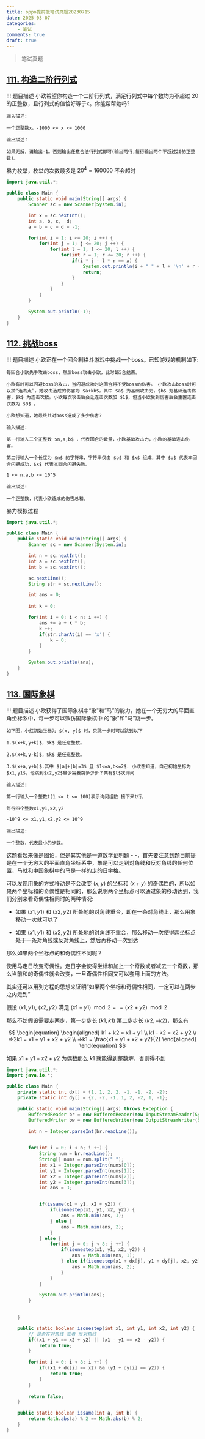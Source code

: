 ```yaml
---
title: oppo提前批笔试真题20230715
date: 2025-03-07
categories:
    - 笔试
comments: true
draft: true
---
```


>笔试真题

<!-- more -->

## [111. 构造二阶行列式](https://kamacoder.com/problempage.php?pid=1184)

!!! 题目描述
    小欧希望你构造一个二阶行列式，满足行列式中每个数均为不超过 20 的正整数，且行列式的值恰好等于x。你能帮帮她吗?

    输入描述:
    
    一个正整数x。-1000 <= x <= 1000
    
    输出描述：
    
    如果无解，请输出-1。否则输出任意合法行列式即可(输出两行,每行输出两个不超过20的正整数)。

暴力枚举，枚举的次数最多是 $20 ^ 4 = 160000$ 不会超时

```java
import java.util.*;

public class Main {
    public static void main(String[] args) {
        Scanner sc = new Scanner(System.in);

        int x = sc.nextInt();
        int a, b, c,  d;
        a = b = c = d = -1;

        for(int i = 1; i <= 20; i ++) {
            for(int j = 1; j <= 20; j ++) {
                for(int l = 1; l <= 20; l ++) {
                    for(int r = 1; r <= 20; r ++) {
                        if(i * j - l * r == x) {
                            System.out.println(i + " " + l + '\n' + r + " " + j);
                            return;
                        }
                    }
                }
            }
        }

        System.out.println(-1);
    }
}
```

## [112. 挑战boss](https://kamacoder.com/problempage.php?pid=1185)

!!! 题目描述
    小欧正在一个回合制格斗游戏中挑战一个boss。已知游戏的机制如下: 

    每回合小欧先手攻击boss，然后boss攻击小欧，此时1回合结束。
    
    小欧有时可以闪避boss的攻击，当闪避成功时这回合将不受boss的伤害。 小欧攻击boss时可以攒“连击点”，她攻击造成的伤害为 $a+kb$，其中 $a$ 为基础攻击力，$b$ 为基础连击伤害，$k$ 为连击次数。小欧每次攻击后会让连击次数加 $1$，但当小欧受到伤害后会重置连击次数为 $0$ 。 
    
    小欧想知道，她最终共对boss造成了多少伤害?
    
    输入描述:
    
    第一行输入三个正整数 $n,a,b$ ，代表回合的数量，小欧基础攻击力，小欧的基础连击伤害。 
    
    第二行输入一个长度为 $n$ 的字符串，字符串仅由 $o$ 和 $x$ 组成，其中 $o$ 代表本回合闪避成功，$x$ 代表本回合闪避失败。 
    
    1 <= n,a,b <= 10^5
    
    输出描述:
    
    一个正整数，代表小欧造成的伤害总和。

暴力模拟过程

```java
import java.util.*;

public class Main {
    public static void main(String[] args) {
        Scanner sc = new Scanner(System.in);

        int n = sc.nextInt();
        int a = sc.nextInt();
        int b = sc.nextInt();

        sc.nextLine();
        String str = sc.nextLine();

        int ans = 0;
        
        int k = 0;

        for(int i = 0; i < n; i ++) {
            ans += a + k * b;
            k ++;
            if(str.charAt(i) == 'x') {
                k = 0;
            }
        }

        System.out.println(ans);
    }
}
```

## [113. 国际象棋](https://kamacoder.com/problempage.php?pid=1186)

!!! 题目描述
    小欧获得了国际象棋中“象"和”马”的能力，她在一个无穷大的平面直角坐标系中，每一步可以效仿国际象棋中 的”象"和"马"跳一步。 

    如下图，小红初始坐标为 $(x, y)$ 时，只跳一步时可以跳到以下 
    
    1.$(x+k,y+k)$，$k$ 是任意整数。 
    
    2.$(x+k,y-k)$，$k$ 是任意整数。 
    
    3.$(x+a,y+b)$.其中 $|a|+|b|=3$ 且 $1<=a,b<=2$. 小欧想知道，自己初始坐标为$x1,y1$，他跳到$x2,y2$最少需要跳多少步？共有$t$次询问
    
    输入描述:
    
    第一行输入一个整数t(1 <= t <= 100)表示询问组数 接下来t行，
    
    每行四个整数x1,y1,x2,y2 
    
    -10^9 <= x1,y1,x2,y2 <= 10^9
    
    输出描述:
    
    一个整数，代表最小的步数。

这题看起来像是图论，但是其实他是一道数学证明题 - -，首先要注意到题目前提是在一个无穷大的平面直角坐标系中，象是可以走到对角线和反对角线的任何位置，马就和中国象棋中的马是一样的走的日字格。

可以发现用象的方式移动是不会改变 $(x, y)$ 的坐标和 ($x + y$) 的奇偶性的，所以如果两个坐标和的奇偶性是相同的，那么说明两个坐标点可以通过象的移动达到，我们分别来看奇偶性相同时的两种情况:

- 如果 $(x1, y1)$ 和 $(x2, y2)$ 所处地的对角线重合，即在一条对角线上，那么用象移动一次就可以了

- 如果 $(x1, y1)$ 和 $(x2, y2)$ 所处地的对角线不重合，那么移动一次使得两坐标点处于一条对角线或反对角线上，然后再移动一次到达

那么如果两个坐标点的和奇偶性不同呢？

使用马走日改变奇偶性。走日字会使得坐标和加上一个奇数或者减去一个奇数，那么当前和的奇偶性就会改变，一旦奇偶性相同又可以套用上面的方法。

其实还可以用列方程的思想来证明“如果两个坐标和奇偶性相同，一定可以在两步之内走到”

假设 $(x1, y1)$, $(x2, y2)$ 满足 $(x1 + y1) \mod 2 == (x2 + y2) \mod 2$

那么不妨假设需要走两步，第一步步长 $(k1, k1)$ 第二步步长 $(k2, -k2)$，那么有

$$
\begin{equation}
  \begin{aligned}
    k1 + k2 = x1 + y1 \\
    k1 - k2 = x2 + y2 \\
    =>2k1 = x1 + y1 + x2 + y2 \\
    =>k1 = \frac{x1 + y1 + x2 + y2}{2}
  \end{aligned}
\end{equation}
$$

如果 $x1 + y1 + x2 + y2$ 为偶数那么 $k1$ 就能得到整数解，否则得不到

```java
import java.util.*;
import java.io.*;

public class Main {
    private static int dx[] = {1, 1, 2, 2, -1, -1, -2, -2};
    private static int dy[] = {2, -2, -1, 1, 2, -2, 1, -1};

    public static void main(String[] args) throws Exception {
        BufferedReader br = new BufferedReader(new InputStreamReader(System.in));
        BufferedWriter bw = new BufferedWriter(new OutputStreamWriter(System.out));

        int n = Integer.parseInt(br.readLine());
        

        for(int i = 0; i < n; i ++) {
            String num = br.readLine();
            String[] nums = num.split(" ");
            int x1 = Integer.parseInt(nums[0]);
            int y1 = Integer.parseInt(nums[1]);
            int x2 = Integer.parseInt(nums[2]);
            int y2 = Integer.parseInt(nums[3]);
            int ans = 3;


            if(issame(x1 + y1, x2 + y2)) {
                if(isonestep(x1, y1, x2, y2)) {
                    ans = Math.min(ans, 1);
                } else {
                    ans = Math.min(ans, 2);
                }
            } else {
                for(int j = 0; j < 8; j ++) {
                    if(isonestep(x1, y1, x2, y2)) {
                        ans = Math.min(ans, 1);
                    } else if(isonestep(x1 + dx[j], y1 + dy[j], x2, y2)) {
                        ans = Math.min(ans, 2);
                    }
                }
            }

            System.out.println(ans);
        }

        
    }

    public static boolean isonestep(int x1, int y1, int x2, int y2) {
        // 是否在对角线 或者 反对角线
        if((x1 + y1 == x2 + y2) || (x1 - y1 == x2 - y2)) {
            return true;
        } 

        for(int i = 0; i < 8; i ++) {
            if((x1 + dx[i] == x2) && (y1 + dy[i] == y2)) {
                return true;
            }
        }
        
        return false;
    }

    public static boolean issame(int a, int b) {
        return Math.abs(a) % 2 == Math.abs(b) % 2;
    }
}
```
